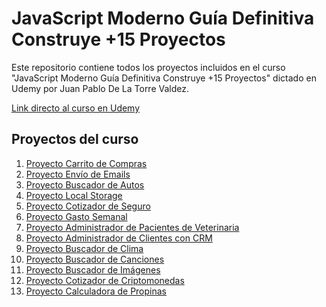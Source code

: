 # **JavaScript Moderno Guía Definitiva Construye +15 Proyectos**

Este repositorio contiene todos los proyectos incluidos en el curso "JavaScript Moderno Guía Definitiva Construye +15 Proyectos" dictado en Udemy por Juan Pablo De La Torre Valdez.

<a href="https://www.udemy.com/course/javascript-moderno-guia-definitiva-construye-10-proyectos/">Link directo al curso en Udemy</a>

## **Proyectos del curso**
<ol>
    <li><a href="https://ddg-carrito.netlify.app/">Proyecto Carrito de Compras</a></li>
    <li><a href="https://ddg-email.netlify.app/">Proyecto Envío de Emails</a></li>
    <li><a href="https://ddg-buscador-autos.netlify.app/">Proyecto Buscador de Autos</a></li>
    <li><a href="https://ddg-local-storage.netlify.app/">Proyecto Local Storage</a></li>
    <li><a href="https://ddg-cotizador-seguro.netlify.app/">Proyecto Cotizador de Seguro</a></li>
    <li><a href="https://ddg-gasto-semanal.netlify.app/">Proyecto Gasto Semanal</a></li>
    <li><a href="https://ddg-administrar-citas.netlify.app/">Proyecto Administrador de Pacientes de Veterinaria</a></li>
    <li><a href="https://ddg-indexed-db.netlify.app/">Proyecto Administrador de Clientes con CRM</a></li>
    <li><a href="https://ddg-clima.netlify.app/">Proyecto Buscador de Clima</a></li>
    <li><a href="https://ddg-buscador-canciones.netlify.app/">Proyecto Buscador de Canciones</a></li>
    <li><a href="https://ddg-buscador-imagenes.netlify.app/">Proyecto Buscador de Imágenes</a></li>
    <li><a href="https://ddg-cotizador-criptomonedas.netlify.app/">Proyecto Cotizador de Criptomonedas</a></li>
    <li><a href="https://ddg-calculadora-propinas.netlify.app/">Proyecto Calculadora de Propinas</a></li>
</ol>